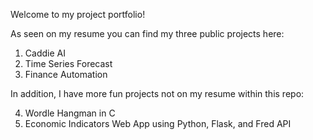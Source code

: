 Welcome to my project portfolio!


As seen on my resume you can find my three public projects here:
1) Caddie AI
2) Time Series Forecast
3) Finance Automation


In addition, I have more fun projects not on my resume within this repo:


4) Wordle Hangman in C
5) Economic Indicators Web App using Python, Flask, and Fred API

